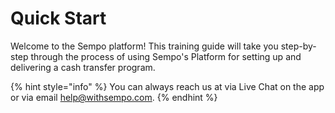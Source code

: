 # Quick Start

Welcome to the Sempo platform! This training guide will take you step-by-step through the process of using Sempo's Platform for setting up and delivering a cash transfer program.

{% hint style="info" %}
You can always reach us at via Live Chat on the app or via email [help@withsempo.com](mailto:help@withsempo.com).
{% endhint %}




